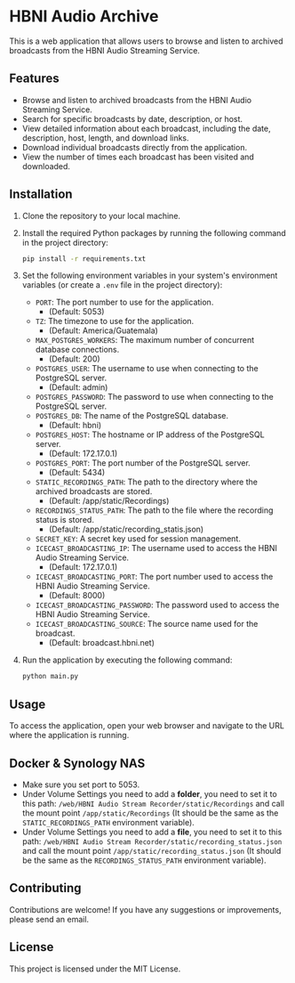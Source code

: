 # HBNI Audio Archive

This is a web application that allows users to browse and listen to archived broadcasts from the HBNI Audio Streaming Service.

## Features

- Browse and listen to archived broadcasts from the HBNI Audio Streaming Service.
- Search for specific broadcasts by date, description, or host.
- View detailed information about each broadcast, including the date, description, host, length, and download links.
- Download individual broadcasts directly from the application.
- View the number of times each broadcast has been visited and downloaded.

## Installation

1. Clone the repository to your local machine.
2. Install the required Python packages by running the following command in the project directory:

    ```bash
    pip install -r requirements.txt
    ```

3. Set the following environment variables in your system's environment variables (or create a `.env` file in the project directory):

   - `PORT`: The port number to use for the application.
     - (Default: 5053)
   - `TZ`: The timezone to use for the application.
     - (Default: America/Guatemala)
   - `MAX_POSTGRES_WORKERS`: The maximum number of concurrent database connections.
     - (Default: 200)
   - `POSTGRES_USER`: The username to use when connecting to the PostgreSQL server.
     - (Default: admin)
   - `POSTGRES_PASSWORD`: The password to use when connecting to the PostgreSQL server.
   - `POSTGRES_DB`: The name of the PostgreSQL database.
     - (Default: hbni)
   - `POSTGRES_HOST`: The hostname or IP address of the PostgreSQL server.
     - (Default: 172.17.0.1)
   - `POSTGRES_PORT`: The port number of the PostgreSQL server.
     - (Default: 5434)
   - `STATIC_RECORDINGS_PATH`: The path to the directory where the archived broadcasts are stored.
     - (Default: /app/static/Recordings)
   - `RECORDINGS_STATUS_PATH`: The path to the file where the recording status is stored.
     - (Default: /app/static/recording_statis.json)
   - `SECRET_KEY`: A secret key used for session management.
   - `ICECAST_BROADCASTING_IP`: The username used to access the HBNI Audio Streaming Service.
     - (Default: 172.17.0.1)
   - `ICECAST_BROADCASTING_PORT`: The port number used to access the HBNI Audio Streaming Service.
     - (Default: 8000)
   - `ICECAST_BROADCASTING_PASSWORD`: The password used to access the HBNI Audio Streaming Service.
   - `ICECAST_BROADCASTING_SOURCE`: The source name used for the broadcast.
     - (Default: broadcast.hbni.net)

4. Run the application by executing the following command:

    ```bash
    python main.py
    ```

## Usage

To access the application, open your web browser and navigate to the URL where the application is running.

## Docker & Synology NAS

- Make sure you set port to 5053.
- Under Volume Settings you need to add a **folder**, you need to set it to this path: `/web/HBNI Audio Stream Recorder/static/Recordings` and call the mount point `/app/static/Recordings` (It should be the same as the `STATIC_RECORDINGS_PATH` environment variable).
- Under Volume Settings you need to add a **file**, you need to set it to this path: `/web/HBNI Audio Stream Recorder/static/recording_status.json` and call the mount point `/app/static/recording_status.json` (It should be the same as the `RECORDINGS_STATUS_PATH` environment variable).

## Contributing

Contributions are welcome! If you have any suggestions or improvements, please send an email.

## License

This project is licensed under the MIT License.
